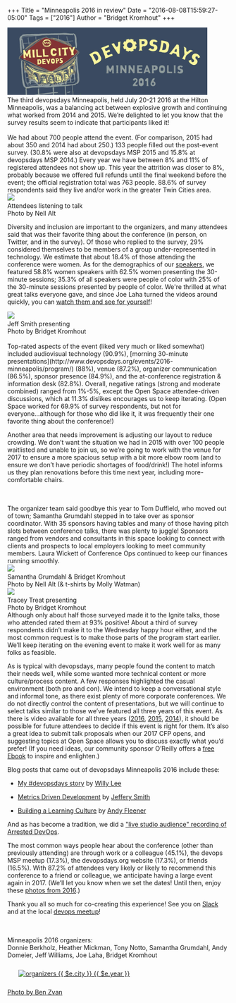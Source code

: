 +++
Title = "Minneapolis 2016 in review"
Date = "2016-08-08T15:59:27-05:00"
Tags = ["2016"]
Author = "Bridget Kromhout"
+++

<img src="https://raw.githubusercontent.com/devopsdays/devopsdays-web/master/static/events/2016-minneapolis/logo.png" alt="" style="max-width: 90%;" />

<br>


<div class = "row">

  <div class = "col-md-8">
The third devopsdays Minneapolis, held July 20-21 2016 at the Hilton Minneapolis, was a balancing act between explosive growth and continuing what worked from 2014 and 2015. We’re delighted to let you know that the survey results seem to indicate that participants liked it!
<br>
<br>
We had about 700 people attend the event. (For comparison, 2015 had about 350 and 2014 had about 250.) 133 people filled out the post-event survey. (30.8% were also at devopsdays MSP 2015 and 15.8% at devopsdays MSP 2014.) Every year we have between 8% and 11% of registered attendees not show up. This year the attrition was closer to 8%, probably because we offered full refunds until the final weekend before the event; the official registration total was 763 people. 88.6% of survey respondents said they live and/or work in the greater Twin Cities area.
  </div>

  <div class = "col-md-4">
    <a href="https://photos.google.com/u/3/share/AF1QipObly9yulZrV3jxVK3Q8FoytH0kGIO40gruyQtUNis7wHKyCaeOKYTMSTaoL7m68A/photo/AF1QipN8cvmyrLM7UMMIE5WYv5AIfnFArWxnVaJAS6Ha?key=M0xqTHYwd2M4aURvcFVZdGpHNGZjb2YybmVuSURR"><img src="https://lh3.googleusercontent.com/LRRWtSLLSQblSRiUJdcTUTXz1q4UONxjcJ_9Y0bt8uD9Lnd3Ubj8Debn72TK9NVZno5-USxsTH_UzcnzohTPq1O8O1OjWMpDwScZk4NCnnEolUeyAN9QvCbT5livlCNqzCiCwhnQbp2hcQT0Hw-BNH08ZQxgXOmF-WnNHUq0JIdO0kAsimk-eg6tgaeNDfJbx5tPymhGDkP19_1mCiFkknsEW_B-3WfAv1IOqftgxn9LsSrQHrxhX1sPhcSNTP8xWn9gV92OlkCi97xdfCxwVL86ypVTZIM3GGLeY-gOUkaa1GNJX4cT9zb1t76owRgnb5T4f2PPkDnldk2Xk26ygJwNzq8guoFAvwDHJ_njXbAk0CqZEobTakTD2uiPVx3iBXoiacrHbjK9a8aqbqwmeeJdf5odqxoAy4zkmRqkwvRBiGTvfvR6OwQ1Tb3dTIh6YHVVoz5GHPlRlzVTTlEoKUFRkNH0q77s_P52qMN1AScWENnAOkr3cw83i_0t2YvlQOJYLgi3OcPsEKJQl8lYzGzj_1a1-KP-SWIeSTM6LVDxiDnFSPChX3MLUcrTh4-tZXbZ4DGDfzt0pczs688TrmCPa3Aer98=w917-h610-no" style="max-width: 90%" /></a>
<br>
Attendees listening to talk
<br>
Photo by Nell Alt
  </div>

</div>


Diversity and inclusion are important to the organizers, and many attendees said that was their favorite thing about the conference (in person, on Twitter, and in the survey). Of those who replied to the survey, 29% considered themselves to be members of a group under-represented in technology. We estimate that about 18.4% of those attending the conference were women. As for the demographics of our [speakers](http://www.devopsdays.org/events/2016-minneapolis/speakers/ ), we featured 58.8% women speakers with 62.5% women presenting the 30-minute sessions; 35.3% of all speakers were people of color with 25% of the 30-minute sessions presented by people of color. We're thrilled at what great talks everyone gave, and since Joe Laha turned the videos around quickly, you can [watch them and see for yourself](http://www.devopsdays.org/events/2016-minneapolis/program/)!


<div class = "row">

  <div class = "col-md-4">
    <a href="https://photos.google.com/u/3/share/AF1QipObly9yulZrV3jxVK3Q8FoytH0kGIO40gruyQtUNis7wHKyCaeOKYTMSTaoL7m68A/photo/AF1QipOOtTJZgwOtyuxO9jzontLQKXnaXwjKYV7xv_BD?key=M0xqTHYwd2M4aURvcFVZdGpHNGZjb2YybmVuSURR"><img src="https://lh3.googleusercontent.com/8UESAp2m_wTiZzdOOIkXnF7813Y--H3twEAPNdU5nQZvBvM3nPfkCmEM1LooUka9M9-H2BfCEYTUoIxmnQHtQ0H8An0ibJm1N4XWlJ2-B-b7YhB2Q1dVgW_weNV4RTu4AjiM2Dyjnv_CSD2hHwX67PeUXMuXfIt9A_Hz5u2YHbAugfuYr4p5oQuJvdlKJhHSPCKM4KoU4_1VXLiRa-ruaToc6BD0RBI0AibFG_m2NomD2WlL6J8QpZyVtgOQdwhM2IzCbARrBs7rI3vpnrvu59-wpH3wwau5IBK34_Yg3TGAkcTlloha_QsPygxittc7w0_zkzs4FXqHZ87SkXoXhd_lwg4ELUya2ntMtYBM1gCAWXLxHZQ7N-_pa4TOBs8m_ivYnX0kJZgmzfabSDD2W6Q1lWGL39kEqYTMtHwhDDT8MBvTF3iOs2OSij00D4sOzMel9SwDRFVbgD1A8jxuvVSrTb34C_q7F8mQSAO95fvnWu5ihIOZLqLn5FCfPp_NMoX99Phbk9YH_pXFXPa1pMma9gqqPl8ne8hULmSRwnPKv7XAaUVzRB_RQRx-BvSZrRgqkoF3yrsBwGMxJgbrL6YDanCw1Wo=w892-h669-no" style="max-width: 90%" /></a>
<br>
Jeff Smith presenting
<br>
Photo by Bridget Kromhout
  </div>

  <div class = "col-md-8">
<br>
Top-rated aspects of the event (liked very much or liked somewhat) included audiovisual technology (90.9%), [morning 30-minute presentations](http://www.devopsdays.org/events/2016-minneapolis/program/) (88%), venue (87.2%), organizer communication (86.5%), sponsor presence (84.9%), and the at-conference registration & information desk (82.8%). Overall, negative ratings (strong and moderate combined) ranged from 1%-5%, except the Open Space attendee-driven discussions, which at 11.3% dislikes encourages us to keep iterating. (Open Space worked for 69.9% of survey respondents, but not for everyone...although for those who did like it, it was frequently their one favorite thing about the conference!)
  </div>
</div>

Another area that needs improvement is adjusting our layout to reduce crowding. We don’t want the situation we had in 2015 with over 100 people waitlisted and unable to join us, so we’re going to work with the venue for 2017 to ensure a more spacious setup with a bit more elbow room (and to ensure we don’t have periodic shortages of food/drink!) The hotel informs us they plan renovations before this time next year, including more-comfortable chairs.

<div class = "row">

  <div class = "col-md-8">
<br>
<br>
The organizer team said goodbye this year to Tom Duffield, who moved out of town; Samantha Grumdahl stepped in to take over as sponsor coordinator. With 35 sponsors having tables and many of those having pitch slots between conference talks, there was plenty to juggle! Sponsors ranged from vendors and consultants in this space looking to connect with clients and prospects to local employers looking to meet community members. Laura Wickett of Conference Ops continued to keep our finances running smoothly.
  </div>

  <div class = "col-md-4">
    <a href="https://photos.google.com/u/3/share/AF1QipObly9yulZrV3jxVK3Q8FoytH0kGIO40gruyQtUNis7wHKyCaeOKYTMSTaoL7m68A/photo/AF1QipNUHvhf42pCOXgJn6NOZCN8oXBNcl4FBWvgtqVO?key=M0xqTHYwd2M4aURvcFVZdGpHNGZjb2YybmVuSURR"><img src="https://lh3.googleusercontent.com/_2JXYR65v0wBOMhhUtCQx_GoQz35XhM7wsG3eqAkQqjWeXfDp2NMLqLOGz6HpFjivNECkOM7ICzElWgIUmhN7XXVRdYZ_9YPJPRpEzS4IJHaoABpCWfbIRvWlmZR72XXeogFP-c_hKb_Aocv_twfkH1ivBZ_Ui3JpkpYLjgJtbGkz0SukkALnkPC3Q83NhgrR3bffFefGtZ9Z0ncMoZJ3r3CXgOz3J86FG6iiGm3dkkZ37EHGj2_JMpSxDc1ep8YWleR9YuLI4M6eD4gJ3gIOopQYryADNv3zMeIzGv1O_Txy7cIsco7NAw5jJAcBhZmwOajNTbASj8pZH1fyi80QymOUX8CW1GGTxpaO8PXnTzsvPZ3pppk1ZzBZu1gnW5IKC3xMjRPRSf_Lp7SZSIWCjR16W2I6if4UuCZP67Y9g4GfunzUabj-zAZcYGU8IqfRjIyn14NJvXj3ZL_LFESoU1_mHsPdgwIXEjToW73gcrHLIbqyhv_or3fdGyoo87wu5MW0vgK4DnDp3YORo4xcaBFRMB1tD484vQGIbgqyWRh8Om6ZDKGcoEntwlKtMdQRQ6Dn2csIcbG_h18KUvVUERFOAM43NI=w640-h426-no" style="max-width: 90%" /></a>
<br>
Samantha Grumdahl & Bridget Kromhout
<br>
Photo by Nell Alt (& t-shirts by Molly Watman)
  </div>

</div>

<div class = "row">

  <div class = "col-md-4">
  <a href="https://photos.google.com/u/3/share/AF1QipObly9yulZrV3jxVK3Q8FoytH0kGIO40gruyQtUNis7wHKyCaeOKYTMSTaoL7m68A/photo/AF1QipMCVFDPVSFWvoLYPLgaD2bXVOpnoaT0RYEROtyt?key=M0xqTHYwd2M4aURvcFVZdGpHNGZjb2YybmVuSURR"><img src="https://lh3.googleusercontent.com/9r-Ol8_hxP46vQkEQquVpdprkMydX6e30mTz5jOtA_guD35Hl4vw9mEkH6iTdM2UFH7FMLM6vq6Qs43zWrQpTQrA_p1CG4CnrLeWGy5UZdY_a5pGhpGIOQSrTL6r5K79ONa7nOsXteGVBEUf4tZbOCFMO9PF3aUhOPT4e2T8tOjSnx9BBNiUzTp8V7LFADaB2yskPsOsu0ICO2oyEaD6KKcyWtj89ie3VOuDzeXnXDRCmZqU9V3uNRhkW-5nklMIpCGTRUEKZdbJE2503UDXZwwJJai7FySI5wNzBabBWoB6Byei7YGNw_mE_j--AxILxH37ihYMVWKEyOD2oGVAdw-9QKK9rrJ8bBVw0vBvi-9k26UwvTcgPxkjraXHA7miERqk3GtsecIokSe9ZFujlYblKyns4ikhM01tf_6XsOdd7KGhFq4pkvFFJRp1W-XS7jJNEoQSQNuI8FsmwlCkgKB9OUI-mvQaW2uUspVD86l7I2Scdxe2YX2Ssaf--7_WU1Wk7v3V0JEKzNCfUBDARZp7CUTQRlmCSmGo2xx8cGQgb0iLLJBipE_owyTxu_u6us259kefCIG7C4A2RhTK2bX5vmzFCdQ=w892-h669-no" style="max-width: 90%" /></a>
<br>
Tracey Treat presenting
<br>
Photo by Bridget Kromhout
  </div>

 <div class = "col-md-8">
Although only about half those surveyed made it to the Ignite talks, those who attended rated them at 93% positive! About a third of survey respondents didn’t make it to the Wednesday happy hour either, and the most common request is to make those parts of the program start earlier. We’ll keep iterating on the evening event to make it work well for as many folks as feasible.
  </div>
</div>


As is typical with devopsdays, many people found the content to match their needs well, while some wanted more technical content or more culture/process content. A few responses highlighted the casual environment (both pro and con). We intend to keep a conversational style and informal tone, as there exist plenty of more corporate conferences. We do not directly control the content of presentations, but we will continue to select talks similar to those we’ve featured all three years of this event. As there is video available for all three years ([2016](http://www.devopsdays.org/events/2016-minneapolis/program/), [2015](http://www.devopsdays.org/events/2015-minneapolis/program/), [2014](http://www.devopsdays.org/events/2014-minneapolis/program/)), it should be possible for future attendees to decide if this event is right for them. It’s also a great idea to submit talk proposals when our 2017 CFP opens, and suggesting topics at Open Space allows you to discuss exactly what you’d prefer! (If you need ideas, our community sponsor O’Reilly offers a [free Ebook](http://www.oreilly.com/pub/get/devops) to inspire and enlighten.)

Blog posts that came out of devopsdays Minneapolis 2016 include these:

* <a href="https://medium.com/@advicepig/my-devopsdays-story-b717acfd3f29#.dcf42kfdo">My #devopsdays story</a> by <a href="https://twitter.com/advicepig/status/755948233457672192">Willy Lee</a>

* <a href="https://medium.com/@jefferysmith/metrics-driven-development-db804bfdc2ac#.5w7gbch75">Metrics Driven Development</a> by <a href="https://twitter.com/DarkAndNerdy/status/756202765592825860">Jeffery Smith</a>

* <a href="http://www.codinginthecrease.com/news_article/show/675385">Building a Learning Culture</a> by <a href="https://twitter.com/andyfleener/status/760535919837351936">Andy Fleener</a>

And as has become a tradition, we did a <a href="https://www.arresteddevops.com/devopsdays-minneapolis-2016/">"live studio audience" recording of Arrested DevOps</a>.


The most common ways people hear about the conference (other than previously attending) are through work or a colleague (45.1%), the devops MSP meetup (17.3%), the devopsdays.org website (17.3%), or friends (16.5%). With 87.2% of attendees very likely or likely to recommend this conference to a friend or colleague, we anticipate having a large event again in 2017. (We’ll let you know when we set the dates! Until then, enjoy these [photos from 2016](https://goo.gl/photos/sQ3YjHUy6jaRMXcD9).)


Thank you all so much for co-creating this experience! See you on [Slack](http://www.devopsmsp.org/slack) and at the local [devops meetup](http://www.meetup.com/DevOps-Minneapolis/)!

<div class = "row">

  <div class = "col-md-8">

<br>
<br>
   Minneapolis 2016 organizers:
<br>
Donnie Berkholz, Heather Mickman, Tony Notto, Samantha Grumdahl, Andy Domeier, Jeff Williams, Joe Laha, Bridget Kromhout

  </div>

  <div class = "col-md-4">
    <a href="https://www.flickr.com/photos/ben-zvan-photography/28380977631/"><img alt="organizers {{ $e.city }} {{ $e.year }}" src="https://c8.staticflickr.com/9/8536/28380977631_caa7a404d9_z.jpg" style="max-width: 90%; margin:5%;" /></a>
<br>
<a href="https://www.flickr.com/photos/ben-zvan-photography/28380977631/">Photo by Ben Zvan</a>
  </div>



</div>

